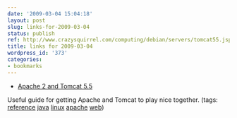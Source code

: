 ```yaml
---
date: '2009-03-04 15:04:18'
layout: post
slug: links-for-2009-03-04
status: publish
ref: http://www.crazysquirrel.com/computing/debian/servers/tomcat55.jspx
title: links for 2009-03-04
wordpress_id: '373'
categories:
- bookmarks
---
```


  * [Apache 2 and Tomcat 5.5](http://www.crazysquirrel.com/computing/debian/servers/tomcat55.jspx)


Useful guide for getting Apache and Tomcat to play nice together. (tags: [reference](http://delicious.com/eob/reference) [java](http://delicious.com/eob/java) [linux](http://delicious.com/eob/linux) [apache](http://delicious.com/eob/apache) [web](http://delicious.com/eob/web))



